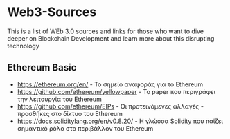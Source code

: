 # Web3-Sources
This is a list of WEb 3.0 sources and links for those who want to dive deeper on Blockchain Development and learn more about this disrupting technology

## Ethereum Basic 
- https://ethereum.org/en/ - Το σημείο αναφοράς για το Ethereum
- https://github.com/ethereum/yellowpaper - Το paper που περιγράφει την λειτουργία του Ethereum
- https://github.com/ethereum/EIPs - Οι προτεινόμενες αλλαγές - προσθήκες στο δίκτυο του Ethereum
-  https://docs.soliditylang.org/en/v0.8.20/ - Η γλώσσα Solidity που παίζει σημαντικό ρόλο στο περιβάλλον του Ethereum
